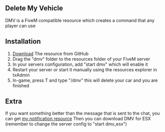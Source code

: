 ## Delete My Vehicle
DMV is a FiveM compatible resource which creates a command that any player can use

 ## Installation 
 1. [Download](https://github.com/JimboDaDuck/FiveM-DMV.git) The resource from GitHub
 2. Drag the "dmv" folder to the resources folder of your FiveM server
 3. In your servers configuration, add "start dmv" which will enable it
 4. Restart your server or start it manually using the resources explorer in txAdmin
 5. In-game, press T and type "/dmv" this will delete your car and you are finished
## Extra
If you want something better than the message that is sent to the chat, you can get [my notification resource](https://github.com/JimboDaDuck/FiveM-ESX-Notifications)
Then you can download DMV for ESX (remember to change the server config to "start dmv_esx")
